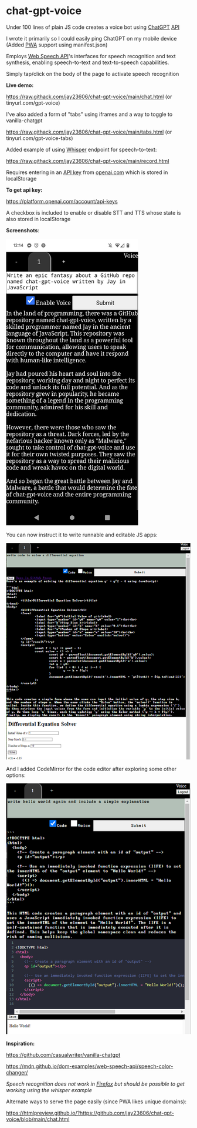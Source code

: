 # chat-gpt-voice

Under 100 lines of plain JS code creates a voice bot using [ChatGPT](https://chat.openai.com "ChatGPT is an artificial-intelligence (AI) chatbot developed by OpenAI and launched in November 2022. It is built on top of OpenAI's GPT-3.5 and GPT-4 families of large language models (LLMs) and has been fine-tuned (an approach to transfer learning) using both supervised and reinforcement learning techniques.") [API](https://platform.openai.com/docs/api-reference/chat "gpt-3.5-turbo, is the same model used in the ChatGPT product. It is priced at $0.002 per 1k tokens, which is 10x cheaper than our existing GPT-3.5 models. It’s also our best model for many non-chat use cases—we’ve seen early testers migrate from text-davinci-003 to gpt-3.5-turbo with only a small amount of adjustment needed to their prompts.")

I wrote it primarily so I could easily ping ChatGPT on my mobile device (Added [PWA](https://en.wikipedia.org/wiki/Progressive_web_app "A progressive web application (PWA), or progressive web app, is a type of application software delivered through the web, built using common web technologies including HTML, CSS, JavaScript, and WebAssembly. It is intended to work on any platform with a standards-compliant browser, including desktop and mobile devices.") support using manifest.json)

Employs [Web Speech API](https://developer.mozilla.org/en-US/docs/Web/API/Web_Speech_API "The Web Speech API enables you to incorporate voice data into web apps. The Web Speech API has two parts: SpeechSynthesis (Text-to-Speech), and SpeechRecognition (Asynchronous Speech Recognition.)")'s interfaces for speech recognition and text synthesis, enabling speech-to-text and text-to-speech capabilities.

Simply tap/click on the body of the page to activate speech recognition

<strong>Live demo:</strong>

https://raw.githack.com/jay23606/chat-gpt-voice/main/chat.html (or tinyurl.com/gpt-voice)

I've also added a form of "tabs" using iframes and a way to toggle to vanilla-chatgpt

https://raw.githack.com/jay23606/chat-gpt-voice/main/tabs.html (or tinyurl.com/gpt-voice-tabs)

Added example of using [Whisper](https://platform.openai.com/docs/api-reference/audio) endpoint for speech-to-text:

https://raw.githack.com/jay23606/chat-gpt-voice/main/record.html

Requires entering in an [API key](https://platform.openai.com/account/api-keys "An API key is a unique code generated by a service provider that allows access to their application programming interface (API). It is essentially a secret access code that helps the API provider identify and authenticate the user or application making the API request. It is commonly used by developers to access and use services and data provided by web-based applications and services. The API key is usually required to be included in the header or query string of the API request to allow access to the requested API resources.") from [openai.com](https://chat.openai.com "Navigate to ChatGPT") which is stored in localStorage 

<strong>To get api key:</strong>

https://platform.openai.com/account/api-keys

A checkbox is included to enable or disable STT and TTS whose state is also stored in localStorage

<strong>Screenshots</strong>:


![screenshot](screenshot.png)

You can now instruct it to write runnable and editable JS apps:

![screenshot](screenshot2.png)

And I added CodeMirror for the code editor after exploring some other options:

![screenshot](screenshot3.png)

<strong>Inspiration:</strong>

https://github.com/casualwriter/vanilla-chatgpt

https://mdn.github.io/dom-examples/web-speech-api/speech-color-changer/

<i>Speech recognition does not work in [Firefox](https://developer.mozilla.org/en-US/docs/Web/API/Web_Speech_API#browser_compatibility) but should be possible to get working using the whisper example</i>

Alternate ways to serve the page easily (since PWA likes unique domains):

https://htmlpreview.github.io/?https://github.com/jay23606/chat-gpt-voice/blob/main/chat.html
